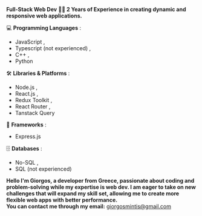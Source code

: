**Full-Stack Web Dev**
**👨‍💻 2 Years of Experience in creating dynamic and responsive web applications.**

💻 **Programming Languages** :
 * JavaScript , 
 * Typescript (not experienced) ,
 * C++ ,
 * Python


🛠️ **Libraries & Platforms** :
 * Node.js ,
 * React.js ,
 * Redux Toolkit ,
 * React Router ,
 * Tanstack Query


🚀 **Frameworks** :
 * Express.js


🗄️ **Databases** :
 * No-SQL ,
 * SQL (not experienced)


**Hello I'm Giorgos, a developer from Greece, passionate about coding and problem-solving while my expertise is web dev. I am eager to take on new challenges that will expand my skill set, allowing me to create more flexible web apps with better performance.**<br>**You can contact me through my email:** giorgosmintis@gmail.com 
